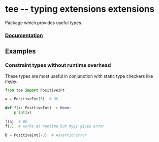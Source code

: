 # tee -- typing extensions extensions

Package which provides useful types.

### [Documentation](https://predictive-analytics-lab.github.io/tee/)

## Examples

### Constraint types without runtime overhead

These types are most useful in conjunction with static type checkers like mypy.

```python
from tee import PositiveInt

a = PositiveInt(5)  # OK

def f(x: PositiveInt) -> None:
    print(x)
    
f(a)  # OK
f(7)  # works at runtime but mypy gives error

b = PositiveInt(-3)  # AssertionError
```
